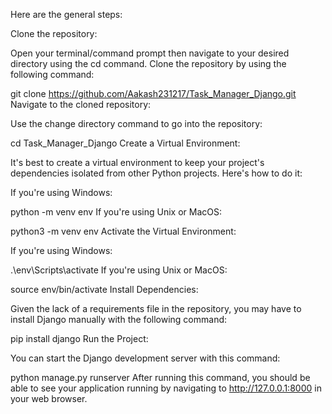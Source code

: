 Here are the general steps:

Clone the repository:

Open your terminal/command prompt then navigate to your desired directory using the cd command. Clone the repository by using the following command:


git clone https://github.com/Aakash231217/Task_Manager_Django.git
Navigate to the cloned repository:

Use the change directory command to go into the repository:


cd Task_Manager_Django
Create a Virtual Environment:

It's best to create a virtual environment to keep your project's dependencies isolated from other Python projects. Here's how to do it:

If you're using Windows:


python -m venv env
If you're using Unix or MacOS:


python3 -m venv env
Activate the Virtual Environment:

If you're using Windows:


.\env\Scripts\activate
If you're using Unix or MacOS:


source env/bin/activate
Install Dependencies:

Given the lack of a requirements file in the repository, you may have to install Django manually with the following command:


pip install django
Run the Project:

You can start the Django development server with this command:


python manage.py runserver
After running this command, you should be able to see your application running by navigating to http://127.0.0.1:8000 in your web browser.
